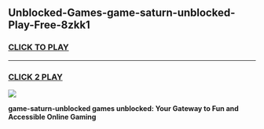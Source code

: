 
## Unblocked-Games-game-saturn-unblocked-Play-Free-8zkk1
<h3>
<a href="https://premium76.site?title=game-saturn-unblocked&ref=22A">CLICK TO PLAY</a></h3>
<hr>

<h3>
<a href="https://premium76.site?title=game-saturn-unblocked&ref=22A">CLICK 2 PLAY</a>
  
</h3>

<a href="https://premium76.site?title=game-saturn-unblocked&ref=22A"><img src="https://clearcache.store/games.png"></a>


**game-saturn-unblocked games unblocked: Your Gateway to Fun and Accessible Online Gaming**
